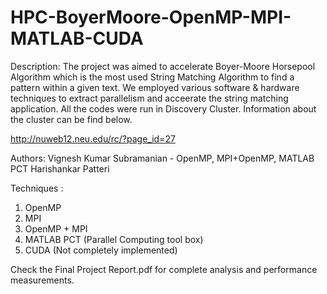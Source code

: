 HPC-BoyerMoore-OpenMP-MPI-MATLAB-CUDA
=====================================

Description:
The project was aimed to accelerate Boyer-Moore Horsepool Algorithm which is the most used String Matching Algorithm to find
a pattern within a given text. We employed various software & hardware techniques to extract parallelism and acceerate the 
string matching application. All the codes were run in Discovery Cluster. Information about the cluster can be find below.

http://nuweb12.neu.edu/rc/?page_id=27

Authors:
Vignesh Kumar Subramanian - OpenMP, MPI+OpenMP, MATLAB PCT
Harishankar Patteri 

Techniques :
1. OpenMP
2. MPI
3. OpenMP + MPI
4. MATLAB PCT (Parallel Computing tool box)
5. CUDA (Not completely implemented)

Check the Final Project Report.pdf for complete analysis and performance measurements.



